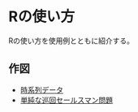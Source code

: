 # Rの使い方

Rの使い方を使用例とともに紹介する。

## 作図

- [時系列データ](https://takeshinishimura.github.io/howtouseR/ts.html)
- [単純な巡回セールスマン問題](https://takeshinishimura.github.io/howtouseR/tsp.html)
